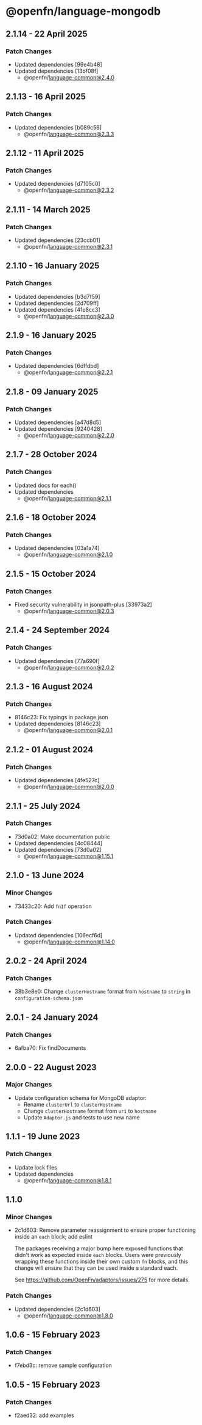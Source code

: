 # @openfn/language-mongodb

## 2.1.14 - 22 April 2025

### Patch Changes

- Updated dependencies \[99e4b48]
- Updated dependencies \[13bf08f]
  - @openfn/language-common@2.4.0

## 2.1.13 - 16 April 2025

### Patch Changes

- Updated dependencies \[b089c56]
  - @openfn/language-common@2.3.3

## 2.1.12 - 11 April 2025

### Patch Changes

- Updated dependencies \[d7105c0]
  - @openfn/language-common@2.3.2

## 2.1.11 - 14 March 2025

### Patch Changes

- Updated dependencies \[23ccb01]
  - @openfn/language-common@2.3.1

## 2.1.10 - 16 January 2025

### Patch Changes

- Updated dependencies \[b3d7f59]
- Updated dependencies \[2d709ff]
- Updated dependencies \[41e8cc3]
  - @openfn/language-common@2.3.0

## 2.1.9 - 16 January 2025

### Patch Changes

- Updated dependencies \[6dffdbd]
  - @openfn/language-common@2.2.1

## 2.1.8 - 09 January 2025

### Patch Changes

- Updated dependencies \[a47d8d5]
- Updated dependencies \[9240428]
  - @openfn/language-common@2.2.0

## 2.1.7 - 28 October 2024

### Patch Changes

- Updated docs for each()
- Updated dependencies
  - @openfn/language-common@2.1.1

## 2.1.6 - 18 October 2024

### Patch Changes

- Updated dependencies \[03a1a74]
  - @openfn/language-common@2.1.0

## 2.1.5 - 15 October 2024

### Patch Changes

- Fixed security vulnerability in jsonpath-plus \[33973a2]
  - @openfn/language-common@2.0.3

## 2.1.4 - 24 September 2024

### Patch Changes

- Updated dependencies \[77a690f]
  - @openfn/language-common@2.0.2

## 2.1.3 - 16 August 2024

### Patch Changes

- 8146c23: Fix typings in package.json
- Updated dependencies \[8146c23]
  - @openfn/language-common@2.0.1

## 2.1.2 - 01 August 2024

### Patch Changes

- Updated dependencies \[4fe527c]
  - @openfn/language-common@2.0.0

## 2.1.1 - 25 July 2024

### Patch Changes

- 73d0a02: Make documentation public
- Updated dependencies \[4c08444]
- Updated dependencies \[73d0a02]
  - @openfn/language-common@1.15.1

## 2.1.0 - 13 June 2024

### Minor Changes

- 73433c20: Add `fnIf` operation

### Patch Changes

- Updated dependencies \[106ecf6d]
  - @openfn/language-common@1.14.0

## 2.0.2 - 24 April 2024

### Patch Changes

- 38b3e8e0: Change `clusterHostname` format from `hostname` to `string` in
  `configuration-schema.json`

## 2.0.1 - 24 January 2024

### Patch Changes

- 6afba70: Fix findDocuments

## 2.0.0 - 22 August 2023

### Major Changes

- Update configuration schema for MongoDB adaptor:
  - Rename `clusterUrl` to `clusterHostname`
  - Change `clusterHostname` format from `uri` to `hostname`
  - Update `Adaptor.js` and tests to use new name

## 1.1.1 - 19 June 2023

### Patch Changes

- Update lock files
- Updated dependencies
  - @openfn/language-common@1.8.1

## 1.1.0

### Minor Changes

- 2c1d603: Remove parameter reassignment to ensure proper functioning inside an
  `each` block; add eslint

  The packages receiving a major bump here exposed functions that didn't work as
  expected inside `each` blocks. Users were previously wrapping these functions
  inside their own custom `fn` blocks, and this change will ensure that they can
  be used inside a standard each.

  See https://github.com/OpenFn/adaptors/issues/275 for more details.

### Patch Changes

- Updated dependencies \[2c1d603]
  - @openfn/language-common@1.8.0

## 1.0.6 - 15 February 2023

### Patch Changes

- f7ebd3c: remove sample configuration

## 1.0.5 - 15 February 2023

### Patch Changes

- f2aed32: add examples
